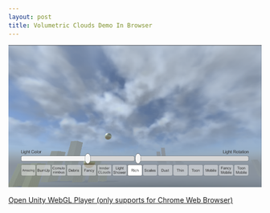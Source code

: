 ```yaml
---
layout: post
title: Volumetric Clouds Demo In Browser
---
```


<img src="/images/DemoScene.PNG" />

<a href="/MassiveCloudsDemo">Open Unity WebGL Player (only supports for Chrome Web Browser)</a>
